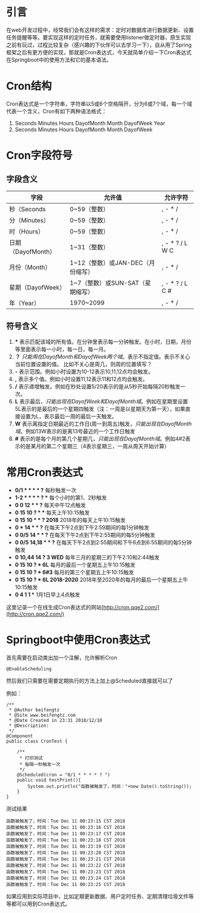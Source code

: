 # 引言
在web开发过程中，经常我们会有这样的需求：定时对数据库进行数据更新、设置任务提醒等等。要实现这样的定时任务，就需要使用listener做定时器，原生实现之前有玩过，过程比较复杂（感兴趣的下伙伴可以去学习一下），自从用了Spring框架之后有更方便的实现，那就是Cron表达式，今天就简单介绍一下Cron表达式在Springboot中的使用方法和它的基本语法。
# Cron结构
Cron表达式是一个字符串，字符串以5或6个空格隔开，分为6或7个域，每一个域代表一个含义，Cron有如下两种语法格式：

1. Seconds Minutes Hours DayofMonth Month DayofWeek Year
2. Seconds Minutes Hours DayofMonth Month DayofWeek
# Cron字段符号
## 字段含义
| 字段 | 允许值 | 允许字符 |
| ------ | ------ | ------ |
|秒（Seconds|0~59（整数）| , - * / |
|分（Minutes）|0~59（整数）| , - * / |
|时（Hours）|0~59（整数）| , - * / |
|日期（DayofMonth）|1~31（整数）|, - * ? / L W C|
|月份（Month）|1~12（整数）或JAN-DEC（月份缩写）| , - * / |
|星期（DayofWeek）|1~7（整数）或SUN-SAT（星期缩写）|, - * ? / L C # |
|年（Year）|1970~2099| , - * / |
## 符号含义
1. **\*** 表示匹配该域的所有值。在分钟里表示每一分钟触发。在小时，日期，月份等里面表示每一小时，每一日，每一月。
2. **？** *只能用在DayofMonth和DayofWeek两个域*。表示不指定值。表示不关心当前位置设置的值。 比如不关心是周几，则周的位置填写？
3. **-** 表示范围。例如小时设置为10-12表示10,11,12点均会触发。
4. **,** 表示多个值。例如小时设置11,12表示11和12点均会触发。
5. **/** 表示递增触发。例如在秒处设置5/20表示的是从5秒开始每隔20秒触发一次。
6. **L** 表示最后，*只能出现在DayofWeek和DayofMonth域*。例如在星期里设置5L表示的是最后的一个星期四触发（注：一周是以星期天为第一天），如果直接设置为L，表示最后一周的最后一天触发。
7. **W** 表示离指定日期最近的工作日(周一到周五)触发，*只能出现在DayofMonth域*。例如13W表示的是离13号最近的一个工作日触发
8. **#** 表示的是每个月的第几个星期几，*只能出现在DayofMonth域*。例如4#2表示的是某月的第二个星期三（4表示星期三，一周从周天开始计算）
# 常用Cron表达式
* **0/1 * * * * ?** 每秒触发一次
* **1-2 * * * * ? \*** 每个小时的第1、2秒触发
* **0 0 12 * * ?** 每天中午12点触发
* **0 15 10 ? * \*** 每天上午10:15触发
* **0 15 10 * * ? 2018** 2018年的每天上午10:15触发 
* **0 * 14 * * ?** 在每天下午2点到下午2:59期间的每1分钟触发 
* **0 0/5 14 * * ?** 在每天下午2点到下午2:55期间的每5分钟触发 
* **0 0/5 14,18 * * ?** 在每天下午2点到2:55期间和下午6点到6:55期间的每5分钟触发 
* **0 10,44 14 ? 3 WED** 每年三月的星期三的下午2:10和2:44触发
* **0 15 10 ? * 6L** 每月的最后一个星期五上午10:15触发
* **0 15 10 ? * 6#3** 每月的第三个星期五上午10:15触发
* **0 15 10 ? * 6L 2018-2020** 2018年至2020年的每月的最后一个星期五上午10:15触发 
* **0 4 1 1 \*** 1月1日早上4点触发

这里记录一个在线生成Cron表达式的网站[http://cron.qqe2.com/](http://cron.qqe2.com/)
# Springboot中使用Cron表达式
首先需要在启动类出加一个注解，允许解析Cron
```
@EnableScheduling
```
然后我们只需要在需要定期执行的方法上加上@Scheduled直接就可以了  

例如：
```
/**
 * @Author beifengtz
 * @Site www.beifengtz.com
 * @Date Created in 23:31 2018/12/10
 * @Description:
 */
@Component
public class CronTest {

    /**
     * 打印测试
     * 每隔一秒触发一次
     */
    @Scheduled(cron = "0/1 * * * * ? ")
    public void testPrint(){
        System.out.println("函数被触发了，时间："+new Date().toString());
    }
}
```
测试结果
```
函数被触发了，时间：Tue Dec 11 00:23:15 CST 2018
函数被触发了，时间：Tue Dec 11 00:23:16 CST 2018
函数被触发了，时间：Tue Dec 11 00:23:17 CST 2018
函数被触发了，时间：Tue Dec 11 00:23:18 CST 2018
函数被触发了，时间：Tue Dec 11 00:23:19 CST 2018
函数被触发了，时间：Tue Dec 11 00:23:20 CST 2018
函数被触发了，时间：Tue Dec 11 00:23:21 CST 2018
函数被触发了，时间：Tue Dec 11 00:23:22 CST 2018
函数被触发了，时间：Tue Dec 11 00:23:23 CST 2018
函数被触发了，时间：Tue Dec 11 00:23:24 CST 2018
函数被触发了，时间：Tue Dec 11 00:23:25 CST 2018
```

如果应用到实际项目中，比如定期更新数据、用户定时任务、定期清理垃圾文件等等都可以用到Cron表达式。
